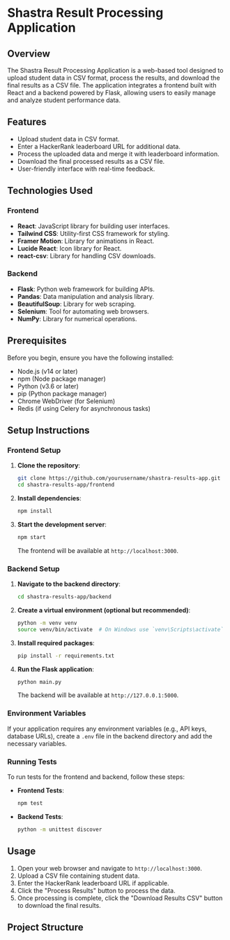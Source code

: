 # Shastra Result Processing Application

## Overview

The Shastra Result Processing Application is a web-based tool designed to upload student data in CSV format, process the results, and download the final results as a CSV file. The application integrates a frontend built with React and a backend powered by Flask, allowing users to easily manage and analyze student performance data.

## Features

- Upload student data in CSV format.
- Enter a HackerRank leaderboard URL for additional data.
- Process the uploaded data and merge it with leaderboard information.
- Download the final processed results as a CSV file.
- User-friendly interface with real-time feedback.

## Technologies Used

### Frontend
- **React**: JavaScript library for building user interfaces.
- **Tailwind CSS**: Utility-first CSS framework for styling.
- **Framer Motion**: Library for animations in React.
- **Lucide React**: Icon library for React.
- **react-csv**: Library for handling CSV downloads.

### Backend
- **Flask**: Python web framework for building APIs.
- **Pandas**: Data manipulation and analysis library.
- **BeautifulSoup**: Library for web scraping.
- **Selenium**: Tool for automating web browsers.
- **NumPy**: Library for numerical operations.

## Prerequisites

Before you begin, ensure you have the following installed:

- Node.js (v14 or later)
- npm (Node package manager)
- Python (v3.6 or later)
- pip (Python package manager)
- Chrome WebDriver (for Selenium)
- Redis (if using Celery for asynchronous tasks)

## Setup Instructions

### Frontend Setup

1. **Clone the repository**:
   ```bash
   git clone https://github.com/yourusername/shastra-results-app.git
   cd shastra-results-app/frontend
   ```

2. **Install dependencies**:
   ```bash
   npm install
   ```

3. **Start the development server**:
   ```bash
   npm start
   ```

   The frontend will be available at `http://localhost:3000`.

### Backend Setup

1. **Navigate to the backend directory**:
   ```bash
   cd shastra-results-app/backend
   ```

2. **Create a virtual environment (optional but recommended)**:
   ```bash
   python -m venv venv
   source venv/bin/activate  # On Windows use `venv\Scripts\activate`
   ```

3. **Install required packages**:
   ```bash
   pip install -r requirements.txt
   ```

4. **Run the Flask application**:
   ```bash
   python main.py
   ```

   The backend will be available at `http://127.0.0.1:5000`.

### Environment Variables

If your application requires any environment variables (e.g., API keys, database URLs), create a `.env` file in the backend directory and add the necessary variables.

### Running Tests

To run tests for the frontend and backend, follow these steps:

- **Frontend Tests**:
  ```bash
  npm test
  ```

- **Backend Tests**:
  ```bash
  python -m unittest discover
  ```

## Usage

1. Open your web browser and navigate to `http://localhost:3000`.
2. Upload a CSV file containing student data.
3. Enter the HackerRank leaderboard URL if applicable.
4. Click the "Process Results" button to process the data.
5. Once processing is complete, click the "Download Results CSV" button to download the final results.

## Project Structure
